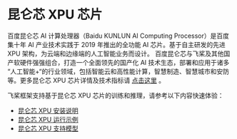 
# 昆仑芯 XPU 芯片

百度昆仑芯 AI 计算处理器（Baidu KUNLUN AI Computing Processor）是百度集十年 AI 产业技术实践于 2019 年推出的全功能 AI 芯片。基于自主研发的先进 XPU 架构，为云端和边缘端的人工智能业务而设计。 百度昆仑芯与飞桨及其他国产软硬件强强组合，打造一个全面领先的国产化 AI 技术生态，部署和应用于诸多 “人工智能+“的行业领域，包括智能云和高性能计算，智慧制造、智慧城市和安防等。更多昆仑芯 XPU 芯片详情及技术指标请 [点击这里](https://www.kunlunxin.com/) 。

飞桨框架支持基于昆仑芯 XPU 芯片的训练和推理，请参考以下内容快速体验：

- [昆仑芯 XPU 安装说明](../guides/hardware_support/xpu/install_cn.html)
- [昆仑芯 XPU 运行示例](../guides/hardware_support/xpu/example_cn.html)
- [昆仑芯 XPU 支持模型](../guides/hardware_support/xpu/support_cn.html)
